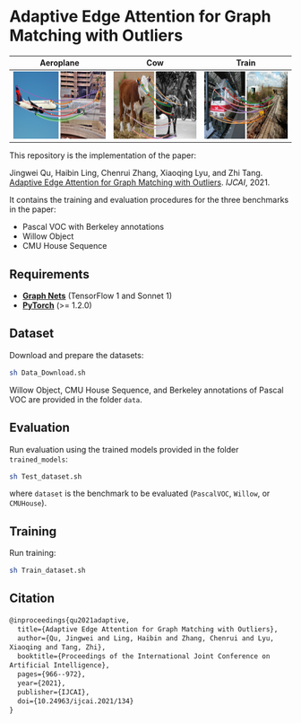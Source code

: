 # Adaptive Edge Attention for Graph Matching with Outliers

Aeroplane | Cow | Train
:--:|:--:|:--:
<img src="examples/aeroplane.png" alt="Aeroplane matching example" height="120" /> | <img src="examples/cow.png" alt="Cow matching example" height="120" /> | <img src="examples/train.png" alt="Train matching example" height="120" />

This repository is the implementation of the paper: 

Jingwei Qu, Haibin Ling, Chenrui Zhang, Xiaoqing Lyu, and Zhi Tang. [Adaptive Edge Attention for Graph Matching with Outliers](https://doi.org/10.24963/ijcai.2021/134). *IJCAI*, 2021.

It contains the training and evaluation procedures for the three benchmarks in the paper:
* Pascal VOC with Berkeley annotations
* Willow Object
* CMU House Sequence

## Requirements
* **[Graph Nets](https://github.com/deepmind/graph_nets)** (TensorFlow 1 and Sonnet 1)
* **[PyTorch](https://pytorch.org/get-started/locally/)** (>= 1.2.0)

## Dataset
Download and prepare the datasets:
```bash
sh Data_Download.sh
```
Willow Object, CMU House Sequence, and Berkeley annotations of Pascal VOC are provided in the folder `data`.

## Evaluation
Run evaluation using the trained models provided in the folder `trained_models`:
```bash
sh Test_dataset.sh
```
where `dataset` is the benchmark to be evaluated (`PascalVOC`, `Willow`, or `CMUHouse`).

## Training
Run training:
```bash
sh Train_dataset.sh
```

## Citation
```text
@inproceedings{qu2021adaptive,
  title={Adaptive Edge Attention for Graph Matching with Outliers},
  author={Qu, Jingwei and Ling, Haibin and Zhang, Chenrui and Lyu, Xiaoqing and Tang, Zhi},
  booktitle={Proceedings of the International Joint Conference on Artificial Intelligence},
  pages={966--972},
  year={2021},
  publisher={IJCAI},
  doi={10.24963/ijcai.2021/134}
}
```
